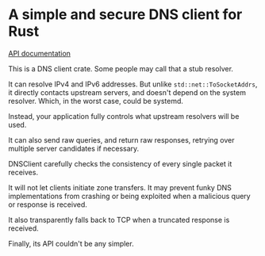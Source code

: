 A simple and secure DNS client for Rust
=======================================

[API documentation](https://docs.rs/dnsclient)

This is a DNS client crate. Some people may call that a stub resolver.

It can resolve IPv4 and IPv6 addresses. But unlike `std::net::ToSocketAddrs`, it directly contacts upstream servers, and doesn't depend on the system resolver. Which, in the worst case, could be systemd.

Instead, your application fully controls what upstream resolvers will be used.

It can also send raw queries, and return raw responses, retrying over multiple server candidates if necessary.

DNSClient carefully checks the consistency of every single packet it receives.

It will not let clients initiate zone transfers. It may prevent funky DNS implementations from crashing or being exploited when a malicious query or response is received.

It also transparently falls back to TCP when a truncated response is received.

Finally, its API couldn't be any simpler.
